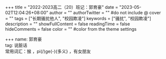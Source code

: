 +++
title = "2022-2023高二（20）班记：郭育豪"
date = "2023-05-02T12:04:26+08:00"
author = ""
authorTwitter = "" #do not include @
cover = ""
tags = ["长期骚扰他人", "校园欺凌"]
keywords = ["骚扰", "校园欺凌"]
description = ""
showFullContent = false
readingTime = false
hideComments = false
color = "" #color from the theme settings

+++
name: 郭育豪<br>
tag: <!--打jiao--> <!--优秀团员--> <!--tiangou--> 说脏话<br>
常用词汇：猴 ，pi(/)ge(-){多义} ，<!--打jiao-->有女朋友<br>
<!--genshit,碧蓝航线，方舟玩家--><br>

<!--喜欢(❤ ω ❤)女同-->